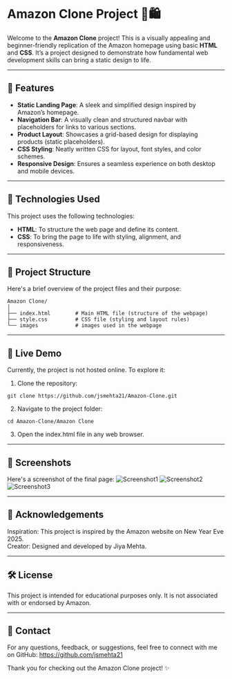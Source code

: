 # Amazon Clone Project 🛒🛍️

Welcome to the **Amazon Clone** project! This is a visually appealing and beginner-friendly replication of the Amazon homepage using basic **HTML** and **CSS**. It’s a project designed to demonstrate how fundamental web development skills can bring a static design to life.

---

## 🌟 Features

- **Static Landing Page**: A sleek and simplified design inspired by Amazon’s homepage.
- **Navigation Bar**: A visually clean and structured navbar with placeholders for links to various sections.
- **Product Layout**: Showcases a grid-based design for displaying products (static placeholders).
- **CSS Styling**: Neatly written CSS for layout, font styles, and color schemes.
- **Responsive Design**: Ensures a seamless experience on both desktop and mobile devices.

---

## 🎨 Technologies Used

This project uses the following technologies:

- **HTML**: To structure the web page and define its content.
- **CSS**: To bring the page to life with styling, alignment, and responsiveness.

---

## 📂 Project Structure

Here's a brief overview of the project files and their purpose:

```plaintext
Amazon Clone/
│
├── index.html        # Main HTML file (structure of the webpage)
├── style.css         # CSS file (styling and layout rules)
└── images            # images used in the webpage
```

---

## 🚀 Live Demo
Currently, the project is not hosted online. To explore it:

1. Clone the repository:
```plaintext
git clone https://github.com/jsmehta21/Amazon-Clone.git
```

2. Navigate to the project folder:
```plaintext
cd Amazon-Clone/Amazon Clone
```

3. Open the index.html file in any web browser.

---

## 📸 Screenshots
Here's a screenshot of the final page:
![Screenshot1](https://github.com/user-attachments/assets/5d19ffc1-a99c-4cc6-ab35-39b8acdac3c5)
![Screenshot2](https://github.com/user-attachments/assets/c849addb-246b-42e7-abe3-bfea3e2af38c)
![Screenshot3](https://github.com/user-attachments/assets/d9a5aea0-d5fa-4dc1-acb4-be197c812b24)

---

## 🙏 Acknowledgements
Inspiration: This project is inspired by the Amazon website on New Year Eve 2025.<br>
Creator: Designed and developed by Jiya Mehta.

---

## 🛠 License
This project is intended for educational purposes only. It is not associated with or endorsed by Amazon.

---

## 💌 Contact
For any questions, feedback, or suggestions, feel free to connect with me on GitHub: https://github.com/jsmehta21

Thank you for checking out the Amazon Clone project! ✨
